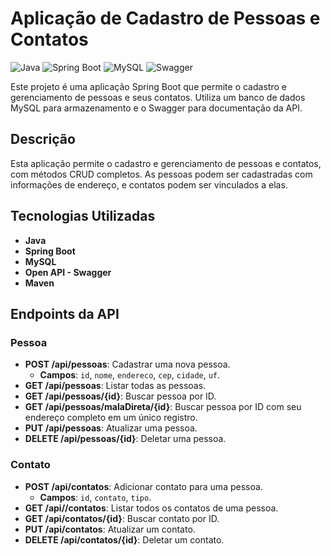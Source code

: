 # Aplicação de Cadastro de Pessoas e Contatos

![Java](https://img.shields.io/badge/Java-ED8B00?style=for-the-badge&logo=java&logoColor=white)
![Spring Boot](https://img.shields.io/badge/Spring%20Boot-6DB33F?style=for-the-badge&logo=spring-boot&logoColor=white)
![MySQL](https://img.shields.io/badge/MySQL-4479A1?style=for-the-badge&logo=mysql&logoColor=white)
![Swagger](https://img.shields.io/badge/Swagger-85EA2D?style=for-the-badge&logo=swagger&logoColor=black)

Este projeto é uma aplicação Spring Boot que permite o cadastro e gerenciamento de pessoas e seus contatos. Utiliza um banco de dados MySQL para armazenamento e o Swagger para documentação da API.

## Descrição

Esta aplicação permite o cadastro e gerenciamento de pessoas e contatos, com métodos CRUD completos. As pessoas podem ser cadastradas com informações de endereço, e contatos podem ser vinculados a elas.

## Tecnologias Utilizadas

- **Java**
- **Spring Boot**
- **MySQL**
- **Open API - Swagger**
- **Maven**

## Endpoints da API

### Pessoa

- **POST /api/pessoas**: Cadastrar uma nova pessoa.
  - **Campos**: `id`, `nome`, `endereco`, `cep`, `cidade`, `uf`.
- **GET /api/pessoas**: Listar todas as pessoas.
- **GET /api/pessoas/{id}**: Buscar pessoa por ID.
- **GET /api/pessoas/malaDireta/{id}**: Buscar pessoa por ID com seu endereço completo em um único registro.
- **PUT /api/pessoas**: Atualizar uma pessoa.
- **DELETE /api/pessoas/{id}**: Deletar uma pessoa.

### Contato

- **POST /api/contatos**: Adicionar contato para uma pessoa.
  - **Campos**: `id`, `contato`, `tipo`.
- **GET /api//contatos**: Listar todos os contatos de uma pessoa.
- **GET /api/contatos/{id}**: Buscar contato por ID.
- **PUT /api/contatos**: Atualizar um contato.
- **DELETE /api/contatos/{id}**: Deletar um contato.

  

